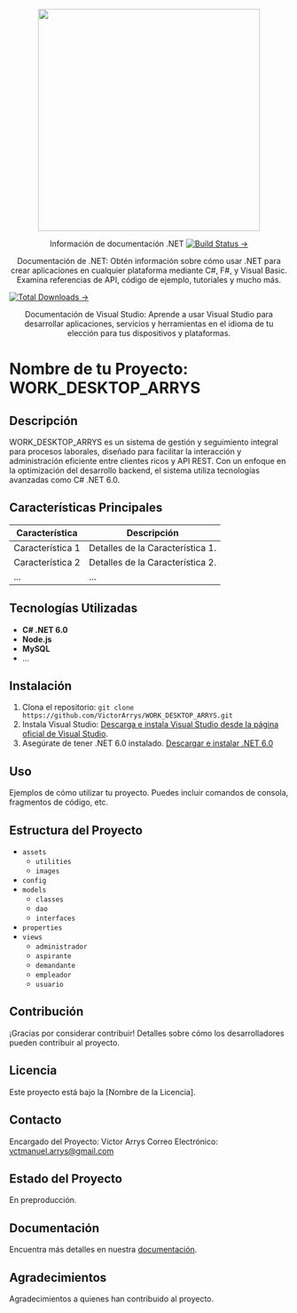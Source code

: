 <p align="center">
  <img src="https://geekstorming.files.wordpress.com/2019/12/7e49c-1mfohvi5b1xzkytxiaky7pq.png" width="400">
</p>

<p align="center"> Información de documentación .NET   
  <a href="URL_DEL_BADGE_TRAVIS"><img src="https://learn.microsoft.com/es-es/dotnet/" alt="Build Status"> -> </a> <p align="center"> Documentación de .NET: Obtén información sobre cómo usar .NET para crear aplicaciones en cualquier plataforma mediante C#, F#, y Visual Basic. Examina referencias de API, código de ejemplo, tutoriales y mucho más. </p> 
  <a href="URL_DEL_BADGE_PACKAGIST"><img src="https://learn.microsoft.com/es-es/visualstudio/windows/?view=vs-2022" alt="Total Downloads"> -> </a> <p align="center"> Documentación de Visual Studio: Aprende a usar Visual Studio para desarrollar aplicaciones, servicios y herramientas en el idioma de tu elección para tus dispositivos y plataformas.  </p> 
</p>

# Nombre de tu Proyecto: WORK_DESKTOP_ARRYS
## Descripción
WORK_DESKTOP_ARRYS es un sistema de gestión y seguimiento integral para procesos laborales, diseñado para facilitar la interacción y administración eficiente entre clientes ricos y API REST. Con un enfoque en la optimización del desarrollo backend, el sistema utiliza tecnologías avanzadas como C# .NET 6.0.

## Características Principales
| Característica           | Descripción                                    |
| ------------------------ | ---------------------------------------------- |
| Característica 1         | Detalles de la Característica 1.               |
| Característica 2         | Detalles de la Característica 2.               |
| ...                      | ...                                            |

## Tecnologías Utilizadas
- **C# .NET 6.0**
- **Node.js**
- **MySQL**
- ...

## Instalación
1. Clona el repositorio: `git clone https://github.com/VictorArrys/WORK_DESKTOP_ARRYS.git`
2. Instala Visual Studio: [Descarga e instala Visual Studio desde la página oficial de Visual Studio](https://learn.microsoft.com/es-es/visualstudio/windows/?view=vs-2022).
3. Asegúrate de tener .NET 6.0 instalado. [Descargar e instalar .NET 6.0](https://learn.microsoft.com/es-es/dotnet/)


## Uso
Ejemplos de cómo utilizar tu proyecto. Puedes incluir comandos de consola, fragmentos de código, etc.

## Estructura del Proyecto
- `assets`
  - `utilities`
  - `images`
- `config`
- `models`
  - `classes`
  - `dao`
  - `interfaces`
- `properties`
- `views`
  - `administrador`
  - `aspirante`
  - `demandante`
  - `empleador`
  - `usuario`

## Contribución
¡Gracias por considerar contribuir! Detalles sobre cómo los desarrolladores pueden contribuir al proyecto.

## Licencia
Este proyecto está bajo la [Nombre de la Licencia].

## Contacto
Encargado del Proyecto: Víctor Arrys
Correo Electrónico: vctmanuel.arrys@gmail.com

## Estado del Proyecto
En preproducción.

## Documentación
Encuentra más detalles en nuestra [documentación](https://arrysservicesgroup.atlassian.net/wiki/spaces/SD/pages/11010057?atlOrigin=eyJpIjoiZjJiZDlkNmRmMTE4NGU0OWI4NGQ0YjM2MzA1ZTdiMWIiLCJwIjoiYyJ9).

## Agradecimientos
Agradecimientos a quienes han contribuido al proyecto.
